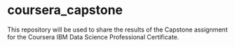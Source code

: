 # coursera_capstone
This repository will be used to share the results of the Capstone assignment for the Coursera IBM Data Science Professional Certificate.
